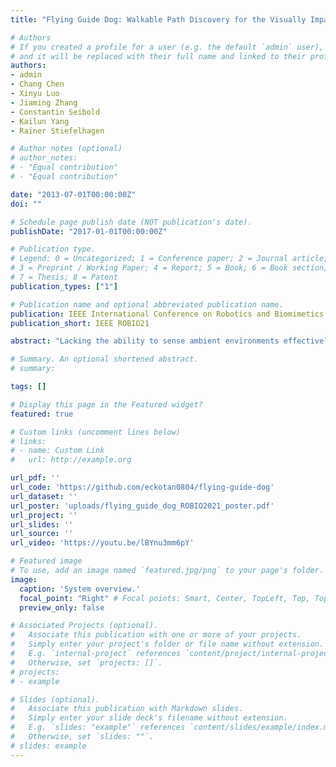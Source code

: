 ```yaml
---
title: "Flying Guide Dog: Walkable Path Discovery for the Visually Impaired Utilizing Drones and Transformer-based Semantic Segmentation"

# Authors
# If you created a profile for a user (e.g. the default `admin` user), write the username (folder name) here 
# and it will be replaced with their full name and linked to their profile.
authors:
- admin
- Chang Chen
- Xinyu Luo
- Jiaming Zhang
- Constantin Seibold
- Kailun Yang
- Rainer Stiefelhagen

# Author notes (optional)
# author_notes:
# - "Equal contribution"
# - "Equal contribution"

date: "2013-07-01T00:00:00Z"
doi: ""

# Schedule page publish date (NOT publication's date).
publishDate: "2017-01-01T00:00:00Z"

# Publication type.
# Legend: 0 = Uncategorized; 1 = Conference paper; 2 = Journal article;
# 3 = Preprint / Working Paper; 4 = Report; 5 = Book; 6 = Book section;
# 7 = Thesis; 8 = Patent
publication_types: ["1"]

# Publication name and optional abbreviated publication name.
publication: IEEE International Conference on Robotics and Biomimetics 2021
publication_short: IEEE ROBIO21

abstract: "Lacking the ability to sense ambient environments effectively, blind and visually impaired people (BVIP) face difficulty in walking outdoors, especially in urban areas. Therefore, tools for assisting BVIP are of great importance. In this paper, we propose a novel \"flying guide dog\" prototype for BVIP assistance using drone and street view semantic segmentation. Based on the walkable areas extracted from the segmentation prediction, the drone can adjust its movement automatically and thus lead the user to walk along the walkable path. By recognizing the color of pedestrian traffic lights, our prototype can help the user to cross a street safely. Furthermore, we introduce a new dataset named Pedestrian and Vehicle Traffic Lights (PVTL), which is dedicated to traffic light recognition. The result of our user study in real-world scenarios shows that our prototype is effective and easy to use, providing new insight into BVIP assistance."

# Summary. An optional shortened abstract.
# summary: 

tags: []

# Display this page in the Featured widget?
featured: true

# Custom links (uncomment lines below)
# links:
# - name: Custom Link
#   url: http://example.org

url_pdf: ''
url_code: 'https://github.com/eckotan0804/flying-guide-dog'
url_dataset: ''
url_poster: 'uploads/flying_guide_dog_ROBIO2021_poster.pdf'
url_project: ''
url_slides: ''
url_source: ''
url_video: 'https://youtu.be/lBYnu3mm6pY'

# Featured image
# To use, add an image named `featured.jpg/png` to your page's folder. 
image:
  caption: 'System overview.'
  focal_point: "Right" # Focal points: Smart, Center, TopLeft, Top, TopRight, Left, Right, BottomLeft, Bottom, BottomRight.
  preview_only: false

# Associated Projects (optional).
#   Associate this publication with one or more of your projects.
#   Simply enter your project's folder or file name without extension.
#   E.g. `internal-project` references `content/project/internal-project/index.md`.
#   Otherwise, set `projects: []`.
# projects:
# - example

# Slides (optional).
#   Associate this publication with Markdown slides.
#   Simply enter your slide deck's filename without extension.
#   E.g. `slides: "example"` references `content/slides/example/index.md`.
#   Otherwise, set `slides: ""`.
# slides: example
---
```


